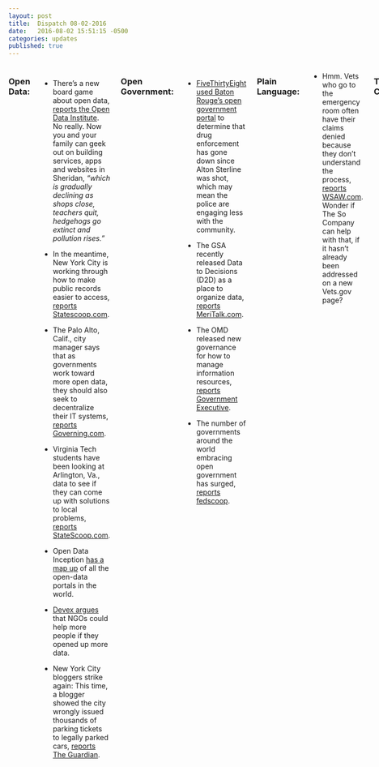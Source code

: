 ```yaml
---
layout: post
title:  Dispatch 08-02-2016
date:   2016-08-02 15:51:15 -0500
categories: updates
published: true
---
```

<div class="row">
<div class="small-12 medium-11 medium-centered columns" markdown="1">

###  Open Data:

- There’s a new board game about open data, [reports the Open Data Institute](http://www.opendata.institute/news/you-can-now-buy-your-own-copy-of-datopolis-the-open-data-board-game). No really. Now you and your family can geek out on building services, apps and websites in Sheridan, *“which is gradually declining as shops close, teachers quit, hedgehogs go extinct and pollution rises.”*

- In the meantime, New York City is working through how to make public records easier to access, [reports Statescoop.com](http://statescoop.com/a-year-after-a-policy-update-nyc-grapples-with-the-next-level-of-open-data).

- The Palo Alto, Calif., city manager says that as governments work toward more open data, they should also seek to decentralize their IT systems, [reports Governing.com](http://www.governing.com/columns/tech-talk/gov-information-technology-rules.html).

- Virginia Tech students have been looking at Arlington, Va., data to see if they can come up with solutions to local problems, [reports StateScoop.com](http://statescoop.com/students-share-data-analytics-research-with-virginia-county-to-improve-efficiency).

- Open Data Inception [has a map up](https://opendatainception.io/) of all the open-data portals in the world. 

- [Devex argues](https://www.devex.com/news/are-ngos-doing-enough-to-share-data-88455) that NGOs could help more people if they opened up more data. 

- New York City bloggers strike again: This time, a blogger showed the city wrongly issued thousands of parking tickets to legally parked cars, [reports The Guardian](https://www.theguardian.com/cities/2016/jul/26/open-data-blogger-parking-tickets-new-york-nypd). 

###  Open Government:

- [FiveThirtyEight used Baton Rouge’s open government portal](http://fivethirtyeight.com/features/baton-rouge-drug-enforcement-has-plummeted-since-police-killed-alton-sterling/) to determine that drug enforcement has gone down since Alton Sterline was shot, which may mean the police are engaging less with the community. 

- The GSA recently released Data to Decisions (D2D) as a place to organize data, [reports MeriTalk.com](https://www.meritalk.com/articles/gsa-platform-to-address-open-data-goals/).

- The OMD released new governance for how to manage information resources, [reports Government Executive](http://www.govexec.com/management/2016/07/omb-releases-long-awaited-update-information-management-guidance/130249/). 

- The number of governments around the world embracing open government has surged, [reports fedscoop](http://fedscoop.com/number-of-countries-embracing-open-government-surges).

###  Plain Language:
- Hmm. Vets who go to the emergency room often have their claims denied because they don’t understand the process, [reports WSAW.com](http://www.wsaw.com/content/news/NewsChannel-7-Investigates--VA-denying-nearly-1-out-of-every-3-veterans-emergency-claims.html?utm_source=Sailthru&utm_medium=email&utm_campaign=Mil%20EBB%207.29.16&utm_term=Editorial%20-%20Military%20-%20Early%20Bird%20Brief). Wonder if The So Company can help with that, if it hasn’t already been addressed on a new Vets.gov page?

###  Tech Contracts:
- Booz-Allen has been awarded a contract to provide Navy IT support, [reports C4ISRNet](http://www.c4isrnet.com/story/military-tech/cyber/2016/08/01/booz-allen-navy-it-cyber/87926276/).

- Because so few people are trained for tech jobs in the government, a former White House CTO says *“it’s easier than ever to get engaged in government without dedicating a decade of work to civic engagement. Techies can opt in and out of several initiatives,”* [reports CRN.com](http://www.crn.com/news/channel-programs/video/300081533/u-s-government-challenged-by-techie-talent-gap.htm).

###  Tech Politics:

- [Federal News Radio explains](http://federalnewsradio.com/management/2016/07/better-dod-va-collaboration-center-clintons-veterans-policy/?utm_source=Sailthru&utm_medium=email&utm_campaign=Mil%20EBB%207.29.16&utm_term=Editorial%20-%20Military%20-%20Early%20Bird%20Brief) how presidential contenders Hillary Clinton and Donald Trump would handle Veterans Affairs’ healthcare, should they be elected. 

- And VP nominee Tim Kaine released so much of his government’s data that it’s still being sorted, [reports WVTF.org](http://wvtf.org/post/tim-kaines-position-open-government#stream/0).

###  Vet Love:
- We’re finally recognizing Veterans for their service in Laos, [reports The New York Times](http://www.nytimes.com/2016/07/31/us/secret-war-laos-gary-rose.html?_r=0&utm_source=Sailthru&utm_medium=email&utm_campaign=Military%20EBB%208-1-16&utm_term=Editorial%20-%20Military%20-%20Early%20Bird%20Brief). Prior to now, the fighting in Laos—along with its acts of courage and ensuing pain—never happened…

- VA is still having a hard time hiring physicians, nurses and psychologists, and that staff members in those fields are quickly leaving the government, [reports Federal Times](http://www.federaltimes.com/story/government/management/agency/2016/08/01/clinical-job-losses-rise-vha/87921234/?utm_source=Sailthru&utm_medium=email&utm_campaign=Military%20EBB%208-2-16&utm_term=Editorial%20-%20Military%20-%20Early%20Bird%20Brief). 

- In the meantime, the President says VA has made progress, and that wait times are shorter, and homelessness is down, [reports The New York Times](http://www.nytimes.com/2016/08/02/us/politics/obama-donald-trump-veterans-khan.html?_r=0&utm_source=Sailthru&utm_medium=email&utm_campaign=Military%20EBB%208-2-16&utm_term=Editorial%20-%20Military%20-%20Early%20Bird%20Brief). He acknowledged that there are still problems. 


- However, the goal of zero homeless Veterans is still far in the distance, [reports Military Times](http://www.militarytimes.com/story/military/benefits/veterans/2016/08/01/there-fewer-homeless-vets-but-goal-reaching-zero-far-off/87908682/?utm_source=Sailthru&utm_medium=email&utm_campaign=Military%20EBB%208-2-16&utm_term=Editorial%20-%20Military%20-%20Early%20Bird%20Brief). 



